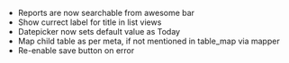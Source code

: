 - Reports are now searchable from awesome bar
- Show currect label for title in list views
- Datepicker now sets default value as Today
- Map child table as per meta, if not mentioned in table_map via mapper
- Re-enable save button on error